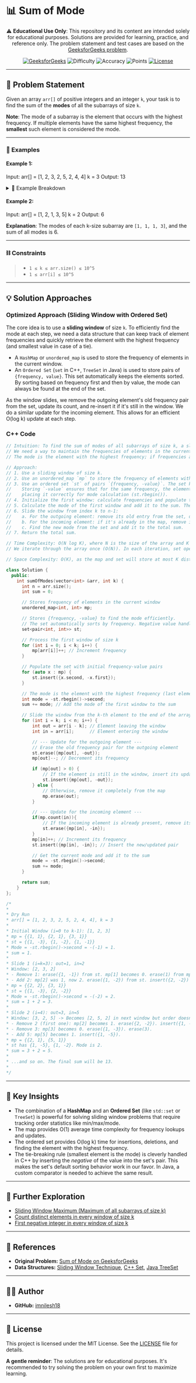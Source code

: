 # 📊 Sum of Mode

<div align="center">

⚠️ **Educational Use Only**:
This repository and its content are intended solely for educational purposes. Solutions are provided for learning, practice, and reference only. The problem statement and test cases are based on the [GeeksforGeeks problem](https://www.geeksforgeeks.org/problems/sum-of-mode/1).

</div>

<div align="center">

[![GeeksforGeeks](https://img.shields.io/badge/GeeksforGeeks-298D46?style=for-the-badge&logo=geeksforgeeks&logoColor=white)](https://www.geeksforgeeks.org/problems/sum-of-mode/1)
![Difficulty](https://img.shields.io/badge/Difficulty-Hard-red?style=for-the-badge)
![Accuracy](https://img.shields.io/badge/Accuracy-54.28%25-yellow?style=for-the-badge)
![Points](https://img.shields.io/badge/Points-8-blue?style=for-the-badge)
[![License](https://img.shields.io/badge/License-MIT-green.svg?style=for-the-badge)](https://opensource.org/licenses/MIT)

</div>

---

## 📝 Problem Statement

Given an array `arr[]` of positive integers and an integer `k`, your task is to find the sum of the **modes** of all the subarrays of size `k`.

**Note**: The mode of a subarray is the element that occurs with the highest frequency. If multiple elements have the same highest frequency, the **smallest** such element is considered the mode.

---

### 📖 Examples

#### Example 1:

Input:
arr[] = [1, 2, 3, 2, 5, 2, 4, 4]
k = 3
Output: 13

<details>
<summary>📖 Example Breakdown</summary>
Let's walk through the subarrays of size 3:
<ul>
<li>Subarray <code>[1, 2, 3]</code> -> Frequencies: {1:1, 2:1, 3:1}. All have frequency 1. Smallest element is 1. **Mode = 1**.</li>
<li>Subarray <code>[2, 3, 2]</code> -> Frequencies: {2:2, 3:1}. Highest frequency is 2. **Mode = 2**.</li>
<li>Subarray <code>[3, 2, 5]</code> -> Frequencies: {2:1, 3:1, 5:1}. All have frequency 1. Smallest element is 2. **Mode = 2**.</li>
<li>Subarray <code>[2, 5, 2]</code> -> Frequencies: {2:2, 5:1}. Highest frequency is 2. **Mode = 2**.</li>
<li>Subarray <code>[5, 2, 4]</code> -> Frequencies: {2:1, 4:1, 5:1}. All have frequency 1. Smallest element is 2. **Mode = 2**.</li>
<li>Subarray <code>[2, 4, 4]</code> -> Frequencies: {2:1, 4:2}. Highest frequency is 2. **Mode = 4**.</li>
</ul>
The modes of all subarrays are: `[1, 2, 2, 2, 2, 4]`.
The sum of modes is: `1 + 2 + 2 + 2 + 2 + 4 = 13`.
</details>

#### Example 2:

Input:
arr[] = [1, 2, 1, 3, 5]
k = 2
Output: 6

**Explanation**: The modes of each k-size subarray are `[1, 1, 1, 3]`, and the sum of all modes is 6.

---

### ⛓️ Constraints

> - `1 ≤ k ≤ arr.size() ≤ 10^5`
> - `1 ≤ arr[i] ≤ 10^5`

---

## 💡 Solution Approaches

### Optimized Approach (Sliding Window with Ordered Set)

The core idea is to use a **sliding window** of size `k`. To efficiently find the mode at each step, we need a data structure that can keep track of element frequencies and quickly retrieve the element with the highest frequency (and smallest value in case of a tie).

- A `HashMap` or `unordered_map` is used to store the frequency of elements in the current window.
- An `Ordered Set` (`set` in C++, `TreeSet` in Java) is used to store pairs of `{frequency, value}`. This set automatically keeps the elements sorted. By sorting based on frequency first and then by value, the mode can always be found at the end of the set.

As the window slides, we remove the outgoing element's old frequency pair from the set, update its count, and re-insert it if it's still in the window. We do a similar update for the incoming element. This allows for an efficient O(log k) update at each step.

<h3>C++ Code</h3>

```cpp
// Intuition: To find the sum of modes of all subarrays of size k, a sliding window approach is efficient.
// We need a way to maintain the frequencies of elements in the current window and quickly find the mode.
// The mode is the element with the highest frequency; if frequencies are tied, it's the smallest element.

// Approach:
// 1. Use a sliding window of size k.
// 2. Use an unordered_map `mp` to store the frequency of elements within the window.
// 3. Use an ordered set `st` of pairs `{frequency, -value}`. The set keeps pairs sorted by frequency.
//    Storing `-value` ensures that for the same frequency, the element with a larger -value (smaller actual value) is considered greater,
//    placing it correctly for mode calculation (st.rbegin()).
// 4. Initialize the first window: calculate frequencies and populate the map and set.
// 5. Calculate the mode of the first window and add it to the sum. The mode is `-st.rbegin()->second`.
// 6. Slide the window from index k to n-1:
//    a. For the outgoing element: remove its old entry from the set, decrement its frequency in the map, and re-insert the updated entry if its count is > 0.
//    b. For the incoming element: if it's already in the map, remove its old entry from the set. Increment its frequency and insert the new entry.
//    c. Find the new mode from the set and add it to the total sum.
// 7. Return the total sum.

// Time Complexity: O(N log K), where N is the size of the array and K is the window size.
// We iterate through the array once (O(N)). In each iteration, set operations (insert, erase) take O(log K) time.

// Space Complexity: O(K), as the map and set will store at most K distinct elements from the window.

class Solution {
  public:
    int sumOfModes(vector<int> &arr, int k) {
      int n = arr.size();
      int sum = 0;

      // Stores frequency of elements in the current window
      unordered_map<int, int> mp;

      // Stores {frequency, -value} to find the mode efficiently.
      // The set automatically sorts by frequency. Negative value handles the tie-breaking rule.
      set<pair<int, int>> st;

      // Process the first window of size k
      for (int i = 0; i < k; i++) {
          mp[arr[i]]++; // Increment frequency
      }

      // Populate the set with initial frequency-value pairs
      for (auto x : mp) {
          st.insert({x.second, -x.first});
      }

      // The mode is the element with the highest frequency (last element in the set)
      int mode = -st.rbegin()->second;
      sum += mode; // Add the mode of the first window to the sum

      // Slide the window from the k-th element to the end of the array
      for (int i = k; i < n; i++) {
          int out = arr[i - k]; // Element leaving the window
          int in = arr[i];      // Element entering the window

          // --- Update for the outgoing element ---
          // Erase the old frequency pair for the outgoing element
          st.erase({mp[out], -out});
          mp[out]--; // Decrement its frequency

          if (mp[out] > 0) {
              // If the element is still in the window, insert its updated pair
              st.insert({mp[out], -out});
          } else {
              // Otherwise, remove it completely from the map
              mp.erase(out);
          }

          // --- Update for the incoming element ---
          if(mp.count(in)){
              // If the incoming element is already present, remove its old pair
              st.erase({mp[in], -in});
          }
          mp[in]++; // Increment its frequency
          st.insert({mp[in], -in}); // Insert the new/updated pair

          // Get the current mode and add it to the sum
          mode = -st.rbegin()->second;
          sum += mode;
      }

      return sum;
    }
};

/*
*
* Dry Run
* arr[] = [1, 2, 3, 2, 5, 2, 4, 4], k = 3
*
* Initial Window (i=0 to k-1): [1, 2, 3]
* mp = {{1, 1}, {2, 1}, {3, 1}}
* st = {{1, -3}, {1, -2}, {1, -1}}
* Mode = -st.rbegin()->second = -(-1) = 1.
* sum = 1.
*
* Slide 1 (i=k=3): out=1, in=2
* Window: [2, 3, 2]
* - Remove 1: erase({1, -1}) from st. mp[1] becomes 0. erase(1) from mp.
* - Add 2: mp[2] was 1, now 2. erase({1, -2}) from st. insert({2, -2}) into st.
* mp = {{2, 2}, {3, 1}}
* st = {{1, -3}, {2, -2}}
* Mode = -st.rbegin()->second = -(-2) = 2.
* sum = 1 + 2 = 3.
*
* Slide 2 (i=4): out=3, in=5
* Window: [3, 2, 5] -> Becomes [2, 5, 2] in next window but order doesn't matter for frequency
* - Remove 2 (first one): mp[2] becomes 1. erase({2, -2}). insert({1, -2}).
* - Remove 3: mp[3] becomes 0. erase({1, -3}). erase(3).
* - Add 5: mp[5] becomes 1. insert({1, -5}).
* mp = {{2, 1}, {5, 1}}
* st has {1, -5}, {1, -2}. Mode is 2.
* sum = 3 + 2 = 5.
*
* ...and so on. The final sum will be 13.
*
*/
```

---

## 🔑 Key Insights

- The combination of a **HashMap** and an **Ordered Set** (like `std::set` or `TreeSet`) is powerful for solving sliding window problems that require tracking order statistics like min/max/mode.
- The map provides O(1) average time complexity for frequency lookups and updates.
- The ordered set provides O(log k) time for insertions, deletions, and finding the element with the highest frequency.
- The tie-breaking rule (smallest element is the mode) is cleverly handled in C++ by inserting the _negative_ of the value into the set's pair. This makes the set's default sorting behavior work in our favor. In Java, a custom comparator is needed to achieve the same result.

---

## 🚀 Further Exploration

- [Sliding Window Maximum (Maximum of all subarrays of size k)](https://www.geeksforgeeks.org/problems/maximum-of-all-subarrays-of-size-k3101/1)
- [Count distinct elements in every window of size k](https://www.geeksforgeeks.org/problems/count-distinct-elements-in-every-window/1)
- [First negative integer in every window of size k](https://www.geeksforgeeks.org/problems/first-negative-integer-in-every-window-of-size-k3345/1)

---

## 🔗 References

- **Original Problem:** [Sum of Mode on GeeksforGeeks](https://www.geeksforgeeks.org/problems/sum-of-mode/1)
- **Data Structures:** [Sliding Window Technique](https://www.geeksforgeeks.org/window-sliding-technique/), [C++ Set](https://www.geeksforgeeks.org/set-in-cpp-stl/), [Java TreeSet](https://www.geeksforgeeks.org/treeset-in-java-with-examples/)

---

## 👨‍💻 Author

- **GitHub:** [imnilesh18](https://github.com/imnilesh18)

---

## 📄 License

This project is licensed under the MIT License. See the [LICENSE](https://www.google.com/search?q=LICENSE) file for details.

**A gentle reminder**: The solutions are for educational purposes. It's recommended to try solving the problem on your own first to maximize learning.
